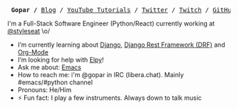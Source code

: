 <p><pre align="center"> <strong>Gopar /</strong> <a href="https://www.pygopar.com/">Blog</a> / <a href="https://www.youtube.com/channel/UCCRdRbI93UGW0AZttVH3SbA/playlists">YouTube Tutorials</a> / <a href="https://twitter.com/pygopar">Twitter</a> / <a href="https://www.twitch.tv/gopar">Twitch</a> / <a href="https://github.com/gopar">GitHub</a></pre></p>

I'm a Full-Stack Software Engineer (Python/React) currently working at [@styleseat](https://github.com/styleseat) \o/

- I’m currently learning about [Django](https://www.djangoproject.com/), [Django Rest Framework (DRF)](https://www.django-rest-framework.org/) and [Org-Mode](https://orgmode.org/)
- I’m looking for help with [Elpy](https://github.com/jorgenschaefer/elpy/)!
- Ask me about: [Emacs](https://www.gnu.org/software/emacs/)
- How to reach me: i'm @gopar in IRC (libera.chat). Mainly #emacs/#python channel
- Pronouns: He/Him
- ⚡ Fun fact: I play a few instruments. Always down to talk music
